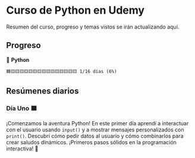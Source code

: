 # Curso de Python en Udemy

Resumen del curso, progreso y temas vistos se irán actualizando aquí.

## Progreso

🐍 **Python**
```
🟦🟨🟨🟨🟨🟨🟨🟨🟨🟨🟨🟨🟨🟨🟨🟨 1/16 días (6%)
```

## Resúmenes diarios

### Día Uno 🟦

¡Comenzamos la aventura Python!
En este primer día aprendí a interactuar con el usuario usando `input()` y a mostrar mensajes personalizados con `print()`.
Descubrí cómo pedir datos al usuario y cómo combinarlos para crear saludos dinámicos.
¡Primeros pasos sólidos en la programación interactiva! 🚀
